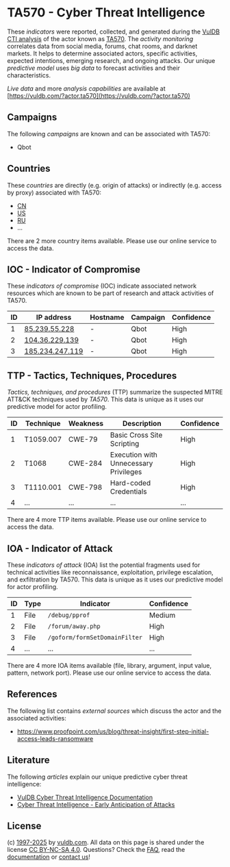 # TA570 - Cyber Threat Intelligence

These _indicators_ were reported, collected, and generated during the [VulDB CTI analysis](https://vuldb.com/?kb.cti) of the actor known as [TA570](https://vuldb.com/?actor.ta570). The _activity monitoring_ correlates data from social media, forums, chat rooms, and darknet markets. It helps to determine associated actors, specific activities, expected intentions, emerging research, and ongoing attacks. Our unique _predictive model_ uses _big data_ to forecast activities and their characteristics.

_Live data_ and more _analysis capabilities_ are available at [https://vuldb.com/?actor.ta570](https://vuldb.com/?actor.ta570)

## Campaigns

The following _campaigns_ are known and can be associated with TA570:

* Qbot

## Countries

These _countries_ are directly (e.g. origin of attacks) or indirectly (e.g. access by proxy) associated with TA570:

* [CN](https://vuldb.com/?country.cn)
* [US](https://vuldb.com/?country.us)
* [RU](https://vuldb.com/?country.ru)
* ...

There are 2 more country items available. Please use our online service to access the data.

## IOC - Indicator of Compromise

These _indicators of compromise_ (IOC) indicate associated network resources which are known to be part of research and attack activities of TA570.

ID | IP address | Hostname | Campaign | Confidence
-- | ---------- | -------- | -------- | ----------
1 | [85.239.55.228](https://vuldb.com/?ip.85.239.55.228) | - | Qbot | High
2 | [104.36.229.139](https://vuldb.com/?ip.104.36.229.139) | - | Qbot | High
3 | [185.234.247.119](https://vuldb.com/?ip.185.234.247.119) | - | Qbot | High

## TTP - Tactics, Techniques, Procedures

_Tactics, techniques, and procedures_ (TTP) summarize the suspected MITRE ATT&CK techniques used by _TA570_. This data is unique as it uses our predictive model for actor profiling.

ID | Technique | Weakness | Description | Confidence
-- | --------- | -------- | ----------- | ----------
1 | T1059.007 | CWE-79 | Basic Cross Site Scripting | High
2 | T1068 | CWE-284 | Execution with Unnecessary Privileges | High
3 | T1110.001 | CWE-798 | Hard-coded Credentials | High
4 | ... | ... | ... | ...

There are 4 more TTP items available. Please use our online service to access the data.

## IOA - Indicator of Attack

These _indicators of attack_ (IOA) list the potential fragments used for technical activities like reconnaissance, exploitation, privilege escalation, and exfiltration by TA570. This data is unique as it uses our predictive model for actor profiling.

ID | Type | Indicator | Confidence
-- | ---- | --------- | ----------
1 | File | `/debug/pprof` | Medium
2 | File | `/forum/away.php` | High
3 | File | `/goform/formSetDomainFilter` | High
4 | ... | ... | ...

There are 4 more IOA items available (file, library, argument, input value, pattern, network port). Please use our online service to access the data.

## References

The following list contains _external sources_ which discuss the actor and the associated activities:

* https://www.proofpoint.com/us/blog/threat-insight/first-step-initial-access-leads-ransomware

## Literature

The following _articles_ explain our unique predictive cyber threat intelligence:

* [VulDB Cyber Threat Intelligence Documentation](https://vuldb.com/?kb.cti)
* [Cyber Threat Intelligence - Early Anticipation of Attacks](https://www.scip.ch/en/?labs.20201022)

## License

(c) [1997-2025](https://vuldb.com/?kb.changelog) by [vuldb.com](https://vuldb.com/?kb.about). All data on this page is shared under the license [CC BY-NC-SA 4.0](https://creativecommons.org/licenses/by-nc-sa/4.0/). Questions? Check the [FAQ](https://vuldb.com/?kb.faq), read the [documentation](https://vuldb.com/?kb) or [contact us](https://vuldb.com/?contact)!
